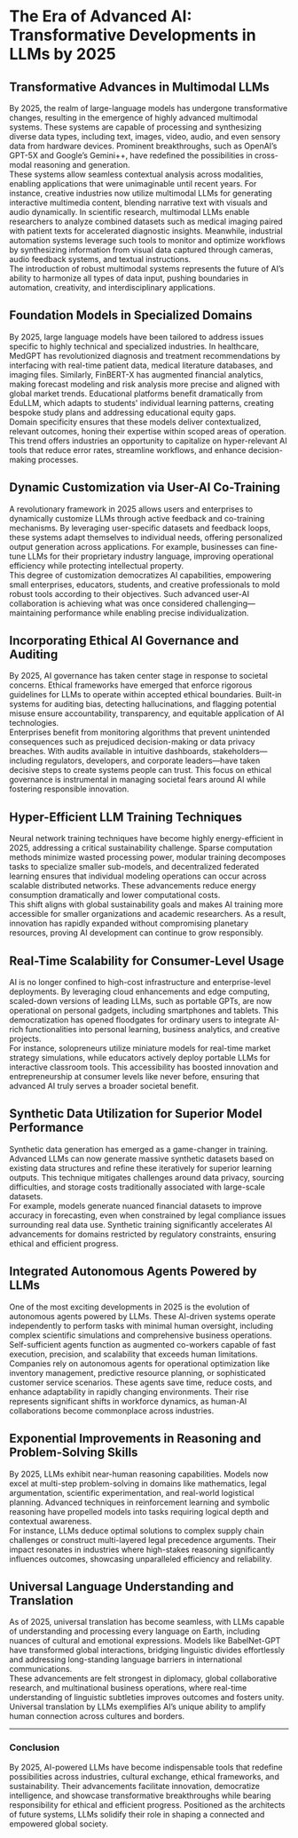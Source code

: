 # The Era of Advanced AI: Transformative Developments in LLMs by 2025  

## **Transformative Advances in Multimodal LLMs**  
By 2025, the realm of large-language models has undergone transformative changes, resulting in the emergence of highly advanced multimodal systems. These systems are capable of processing and synthesizing diverse data types, including text, images, video, audio, and even sensory data from hardware devices. Prominent breakthroughs, such as OpenAI’s GPT-5X and Google’s Gemini++, have redefined the possibilities in cross-modal reasoning and generation.  
These systems allow seamless contextual analysis across modalities, enabling applications that were unimaginable until recent years. For instance, creative industries now utilize multimodal LLMs for generating interactive multimedia content, blending narrative text with visuals and audio dynamically. In scientific research, multimodal LLMs enable researchers to analyze combined datasets such as medical imaging paired with patient texts for accelerated diagnostic insights. Meanwhile, industrial automation systems leverage such tools to monitor and optimize workflows by synthesizing information from visual data captured through cameras, audio feedback systems, and textual instructions.  
The introduction of robust multimodal systems represents the future of AI’s ability to harmonize all types of data input, pushing boundaries in automation, creativity, and interdisciplinary applications.  

## **Foundation Models in Specialized Domains**  
By 2025, large language models have been tailored to address issues specific to highly technical and specialized industries. In healthcare, MedGPT has revolutionized diagnosis and treatment recommendations by interfacing with real-time patient data, medical literature databases, and imaging files. Similarly, FinBERT-X has augmented financial analytics, making forecast modeling and risk analysis more precise and aligned with global market trends. Educational platforms benefit dramatically from EduLLM, which adapts to students' individual learning patterns, creating bespoke study plans and addressing educational equity gaps.  
Domain specificity ensures that these models deliver contextualized, relevant outcomes, honing their expertise within scoped areas of operation. This trend offers industries an opportunity to capitalize on hyper-relevant AI tools that reduce error rates, streamline workflows, and enhance decision-making processes.  

## **Dynamic Customization via User-AI Co-Training**  
A revolutionary framework in 2025 allows users and enterprises to dynamically customize LLMs through active feedback and co-training mechanisms. By leveraging user-specific datasets and feedback loops, these systems adapt themselves to individual needs, offering personalized output generation across applications. For example, businesses can fine-tune LLMs for their proprietary industry language, improving operational efficiency while protecting intellectual property.  
This degree of customization democratizes AI capabilities, empowering small enterprises, educators, students, and creative professionals to mold robust tools according to their objectives. Such advanced user-AI collaboration is achieving what was once considered challenging—maintaining performance while enabling precise individualization.  

## **Incorporating Ethical AI Governance and Auditing**  
By 2025, AI governance has taken center stage in response to societal concerns. Ethical frameworks have emerged that enforce rigorous guidelines for LLMs to operate within accepted ethical boundaries. Built-in systems for auditing bias, detecting hallucinations, and flagging potential misuse ensure accountability, transparency, and equitable application of AI technologies.  
Enterprises benefit from monitoring algorithms that prevent unintended consequences such as prejudiced decision-making or data privacy breaches. With audits available in intuitive dashboards, stakeholders—including regulators, developers, and corporate leaders—have taken decisive steps to create systems people can trust. This focus on ethical governance is instrumental in managing societal fears around AI while fostering responsible innovation.  

## **Hyper-Efficient LLM Training Techniques**  
Neural network training techniques have become highly energy-efficient in 2025, addressing a critical sustainability challenge. Sparse computation methods minimize wasted processing power, modular training decomposes tasks to specialize smaller sub-models, and decentralized federated learning ensures that individual modeling operations can occur across scalable distributed networks. These advancements reduce energy consumption dramatically and lower computational costs.  
This shift aligns with global sustainability goals and makes AI training more accessible for smaller organizations and academic researchers. As a result, innovation has rapidly expanded without compromising planetary resources, proving AI development can continue to grow responsibly.  

## **Real-Time Scalability for Consumer-Level Usage**  
AI is no longer confined to high-cost infrastructure and enterprise-level deployments. By leveraging cloud enhancements and edge computing, scaled-down versions of leading LLMs, such as portable GPTs, are now operational on personal gadgets, including smartphones and tablets. This democratization has opened floodgates for ordinary users to integrate AI-rich functionalities into personal learning, business analytics, and creative projects.  
For instance, solopreneurs utilize miniature models for real-time market strategy simulations, while educators actively deploy portable LLMs for interactive classroom tools. This accessibility has boosted innovation and entrepreneurship at consumer levels like never before, ensuring that advanced AI truly serves a broader societal benefit.  

## **Synthetic Data Utilization for Superior Model Performance**  
Synthetic data generation has emerged as a game-changer in training. Advanced LLMs can now generate massive synthetic datasets based on existing data structures and refine these iteratively for superior learning outputs. This technique mitigates challenges around data privacy, sourcing difficulties, and storage costs traditionally associated with large-scale datasets.  
For example, models generate nuanced financial datasets to improve accuracy in forecasting, even when constrained by legal compliance issues surrounding real data use. Synthetic training significantly accelerates AI advancements for domains restricted by regulatory constraints, ensuring ethical and efficient progress.  

## **Integrated Autonomous Agents Powered by LLMs**  
One of the most exciting developments in 2025 is the evolution of autonomous agents powered by LLMs. These AI-driven systems operate independently to perform tasks with minimal human oversight, including complex scientific simulations and comprehensive business operations. Self-sufficient agents function as augmented co-workers capable of fast execution, precision, and scalability that exceeds human limitations.  
Companies rely on autonomous agents for operational optimization like inventory management, predictive resource planning, or sophisticated customer service scenarios. These agents save time, reduce costs, and enhance adaptability in rapidly changing environments. Their rise represents significant shifts in workforce dynamics, as human-AI collaborations become commonplace across industries.  

## **Exponential Improvements in Reasoning and Problem-Solving Skills**  
By 2025, LLMs exhibit near-human reasoning capabilities. Models now excel at multi-step problem-solving in domains like mathematics, legal argumentation, scientific experimentation, and real-world logistical planning. Advanced techniques in reinforcement learning and symbolic reasoning have propelled models into tasks requiring logical depth and contextual awareness.  
For instance, LLMs deduce optimal solutions to complex supply chain challenges or construct multi-layered legal precedence arguments. Their impact resonates in industries where high-stakes reasoning significantly influences outcomes, showcasing unparalleled efficiency and reliability.  

## **Universal Language Understanding and Translation**  
As of 2025, universal translation has become seamless, with LLMs capable of understanding and processing every language on Earth, including nuances of cultural and emotional expressions. Models like BabelNet-GPT have transformed global interactions, bridging linguistic divides effortlessly and addressing long-standing language barriers in international communications.  
These advancements are felt strongest in diplomacy, global collaborative research, and multinational business operations, where real-time understanding of linguistic subtleties improves outcomes and fosters unity. Universal translation by LLMs exemplifies AI’s unique ability to amplify human connection across cultures and borders.  

---

### **Conclusion**  
By 2025, AI-powered LLMs have become indispensable tools that redefine possibilities across industries, cultural exchange, ethical frameworks, and sustainability. Their advancements facilitate innovation, democratize intelligence, and showcase transformative breakthroughs while bearing responsibility for ethical and efficient progress. Positioned as the architects of future systems, LLMs solidify their role in shaping a connected and empowered global society.